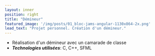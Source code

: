 ```yaml
---
layout: inner
position: right
title: "Démineur"
featured_image: '/img/posts/01_bloc-jams-angular-1130x864-2x.png'
lead_text: "Projet personnel. Création d'un démineur."
---
```

- Réalisation d'un démineur avec un camarade de classe
- **_Technologies utilisées_**: C, C++, SFML